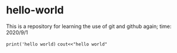 # hello-world
This is a repository for learning the use of git and github again; time: 2020/9/1 

`print('hello world)`
`cout<<"hello world"`
